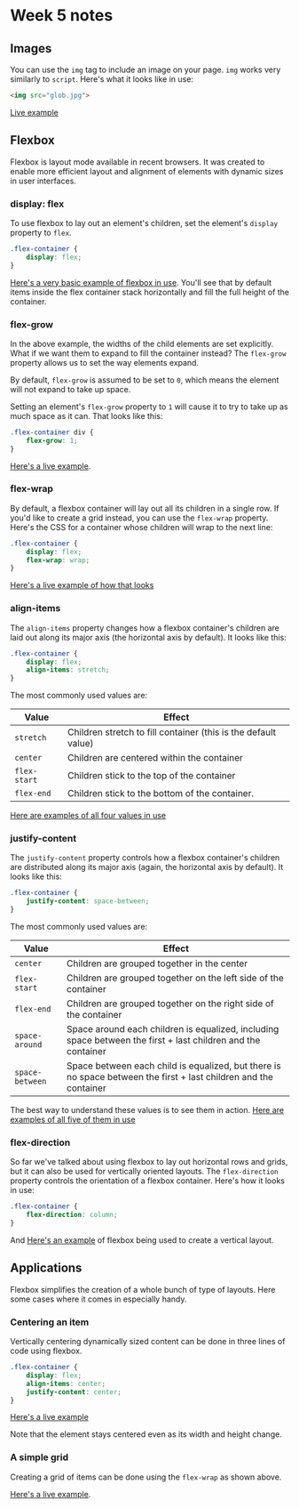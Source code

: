 # Week 5 notes

## Images

You can use the `img` tag to include an image on your page. `img` works very similarly to `script`. Here's what it looks like in use:

```html
<img src="glob.jpg">
```

[Live example](https://jsbin.com/coyedu/edit?html,css,output)

## Flexbox

Flexbox is layout mode available in recent browsers. It was created to enable more efficient layout and alignment of elements with dynamic sizes in user interfaces.

### display: flex

To use flexbox to lay out an element's children, set the element's `display` property to `flex`.

```css
.flex-container {
	display: flex;
}
```

[Here's a very basic example of flexbox in use](https://jsbin.com/kagiqu/5/edit?html,css,output). You'll see that by default items inside the flex container stack horizontally and fill the full height of the container.

### flex-grow

In the above example, the widths of the child elements are set explicitly. What if we want them to expand to fill the container instead? The `flex-grow` property allows us to set the way elements expand.

By default, `flex-grow` is assumed to be set to `0`, which means the element will not expand to take up space.

Setting an element's `flex-grow` property to `1` will cause it to try to take up as much space as it can. That looks like this:

```css
.flex-container div {
	flex-grow: 1;
}
```

[Here's a live example](https://jsbin.com/kagiqu/6/edit?html,css,output).

### flex-wrap

By default, a flexbox container will lay out all its children in a single row. If you'd like to create a grid instead, you can use the `flex-wrap` property. Here's the CSS for a container whose children will wrap to the next line:

```css
.flex-container {
	display: flex;
	flex-wrap: wrap;
}
```

[Here's a live example of how that looks](https://jsbin.com/kagiqu/7/edit?html,css,output)

### align-items

The `align-items` property changes how a flexbox container's children are laid out along its major axis (the horizontal axis by default). It looks like this:

```css
.flex-container {
	display: flex;
	align-items: stretch;
}
```

The most commonly used values are:

Value | Effect
----- | ------
`stretch` | Children stretch to fill container (this is the default value)
`center` | Children are centered within the container
`flex-start` | Children stick to the top of the container
`flex-end` | Children stick to the bottom of the container.

[Here are examples of all four values in use](https://jsbin.com/kagiqu/21/edit?html,css,output)

### justify-content

The `justify-content` property controls how a flexbox container's children are distributed along its major axis (again, the horizontal axis by default). It looks like this: 

```css
.flex-container {
	justify-content: space-between;
}
```

The most commonly used values are:

Value | Effect
----- | ------
`center` | Children are grouped together in the center
`flex-start` | Children are grouped together on the left side of the container
`flex-end` | Children are grouped together on the right side of the container
`space-around` | Space around each children is equalized, including space between the first + last children and the container
`space-between` | Space between each child is equalized, but there is no space between the first + last children and the container

The best way to understand these values is to see them in action. [Here are examples of all five of them in use](https://jsbin.com/siqebu/1/edit?html,css,output)

### flex-direction

So far we've talked about using flexbox to lay out horizontal rows and grids, but it can also be used for vertically oriented layouts. The `flex-direction` property controls the orientation of a flexbox container. Here's how it looks in use:

```css
.flex-container {
	flex-direction: column;
}
```

And [Here's an example](https://jsbin.com/lefagay/1/edit?html,css,output) of flexbox being used to create a vertical layout.

## Applications

Flexbox simplifies the creation of a whole bunch of type of layouts. Here some cases where it comes in especially handy.

### Centering an item

Vertically centering dynamically sized content can be done in three lines of code using flexbox.

```css
.flex-container {
	display: flex;
	align-items: center;
	justify-content: center;
}
```
[Here's a live example](https://jsbin.com/lilima/1/edit?html,css,js)

Note that the element stays centered even as its width and height change.

### A simple grid

Creating a grid of items can be done using the `flex-wrap` as shown above.

[Here's a live example](https://jsbin.com/varoqa/3/edit?html,css,output).